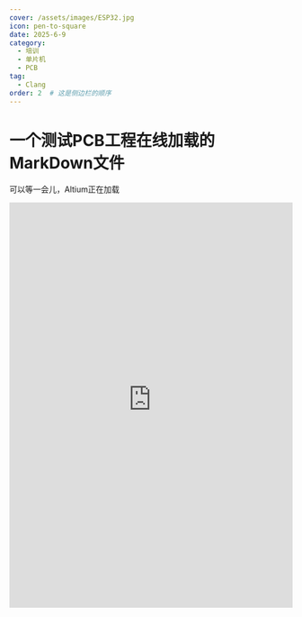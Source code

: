 ```yaml
---
cover: /assets/images/ESP32.jpg
icon: pen-to-square
date: 2025-6-9
category:
  - 培训
  - 单片机
  - PCB
tag:
  - Clang
order: 2  # 这是侧边栏的顺序
---
```


# 一个测试PCB工程在线加载的MarkDown文件

可以等一会儿，Altium正在加载

<iframe src="https://personal-viewer.365.altium.com/client/index.html?feature=embed&source=94224C2A-164F-4689-89C0-88B464E80AF9&activeView=Gerber" width="1280" height="720" style="overflow:hidden;border:none;width:100%;height:720px;" scrolling="no" allowfullscreen="true" onload="window.top.scrollTo(0,0);"></iframe>
